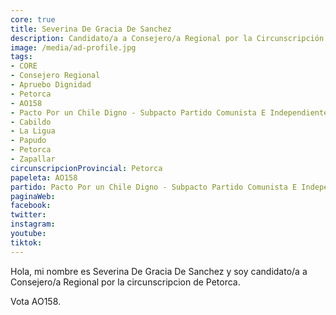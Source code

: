```yaml
---
core: true
title: Severina De Gracia De Sanchez
description: Candidato/a a Consejero/a Regional por la Circunscripción de Petorca
image: /media/ad-profile.jpg
tags:
- CORE
- Consejero Regional
- Apruebo Dignidad
- Petorca
- AO158
- Pacto Por un Chile Digno - Subpacto Partido Comunista E Independientes - Partido Comunista De Chile
- Cabildo
- La Ligua
- Papudo
- Petorca
- Zapallar
circunscripcionProvincial: Petorca
papeleta: AO158
partido: Pacto Por un Chile Digno - Subpacto Partido Comunista E Independientes - Partido Comunista De Chile
paginaWeb:
facebook:
twitter:
instagram:
youtube:
tiktok:
---
```

Hola, mi nombre es Severina De Gracia De Sanchez y soy candidato/a a Consejero/a Regional por la circunscripcion de Petorca.

Vota AO158.